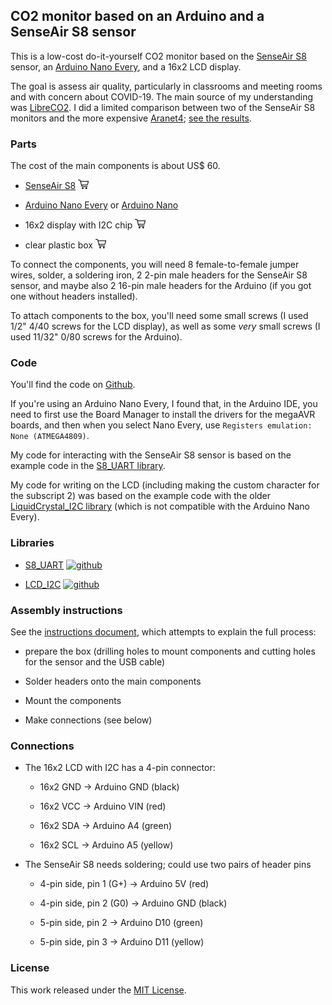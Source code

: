## CO2 monitor based on an Arduino and a SenseAir S8 sensor

This is a low-cost do-it-yourself CO2 monitor based on the [SenseAir
S8](https://senseair.com/products/size-counts/s8-lp/) sensor, an
[Arduino Nano
Every](https://store.arduino.cc/products/arduino-nano-every), and a
16x2 LCD display.

The goal is assess air quality, particularly in classrooms and meeting
rooms and with concern about COVID-19. The main source of my
understanding was
[LibreCO2](https://github.com/danielbernalb/LibreCO2).
I did a limited comparison between two of the SenseAir S8 monitors and
the more expensive [Aranet4](https://aranet.com/products/aranet4/);
[see the results](https://karlduino.github.io/docs/Comparison/comparison.html).

### Parts

The cost of the main components is about US$ 60.

- [SenseAir S8](https://senseair.com/products/size-counts/s8-lp/)
  [![shopping cart icon](docs/pics/shopping-cart.png)](https://amzn.to/3AyzQMa)

- [Arduino Nano Every](https://store.arduino.cc/products/arduino-nano-every)
  or [Arduino Nano](https://store.arduino.cc/products/arduino-nano)

- 16x2 display with I2C chip
  [![shopping cart icon](docs/pics/shopping-cart.png)](https://amzn.to/3AwG3Z7)

- clear plastic box
  [![shopping cart icon](docs/pics/shopping-cart.png)](https://amzn.to/3R24kxb)

To connect the components, you will need 8 female-to-female jumper
wires, solder, a soldering iron, 2 2-pin male headers for the SenseAir
S8 sensor, and maybe also 2 16-pin male headers for the Arduino (if
you got one without headers installed).

To attach components to the box, you'll need some
small screws (I used 1/2" 4/40 screws for the LCD display), as well as
some _very_ small screws (I used 11/32" 0/80 screws for the Arduino).


### Code

You'll find the code on [Github](https://github.com/karlduino/CO2monitor).

If you're using an Arduino Nano Every, I found that, in the Arduino
IDE, you need to first use the Board Manager to install the drivers
for the megaAVR boards, and then when you select Nano Every, use
`Registers emulation: None (ATMEGA4809)`.

My code for interacting with the SenseAir S8 sensor is based on the
example code in the [S8_UART
library](https://github.com/jcomas/S8_UART).

My code for writing on the LCD (including making the custom character
for the subscript 2) was based on the example code with the
older [LiquidCrystal_I2C
library](https://github.com/johnrickman/LiquidCrystal_I2C) (which is
not compatible with the Arduino Nano Every).

### Libraries

- [S8_UART](https://www.arduino.cc/reference/en/libraries/s8_uart/)
  [![github](https://kbroman.org/icons16/github-icon.png)](https://github.com/jcomas/S8_UART)

- [LCD_I2C](https://www.arduino.cc/reference/en/libraries/lcd_i2c/)
  [![github](https://kbroman.org/icons16/github-icon.png)](https://github.com/blackhack/LCD_I2C)


### Assembly instructions

See the
[instructions document](https://karlduino.github.io/CO2monitor/docs/instructions.html),
which attempts to explain the full process:

- prepare the box (drilling holes to mount components and cutting
  holes for the sensor and the USB cable)

- Solder headers onto the main components

- Mount the components

- Make connections (see below)



### Connections

- The 16x2 LCD with I2C has a 4-pin connector:

    - 16x2 GND -> Arduino GND (black)

    - 16x2 VCC -> Arduino VIN (red)

    - 16x2 SDA -> Arduino A4 (green)

    - 16x2 SCL -> Arduino A5 (yellow)

- The SenseAir S8 needs soldering; could use two pairs of header pins

  - 4-pin side, pin 1 (G+) -> Arduino 5V (red)

  - 4-pin side, pin 2 (G0) -> Arduino GND (black)

  - 5-pin side, pin 2 -> Arduino D10 (green)

  - 5-pin side, pin 3 -> Arduino D11 (yellow)


### License

This work released under the [MIT License](LICENSE.md).
